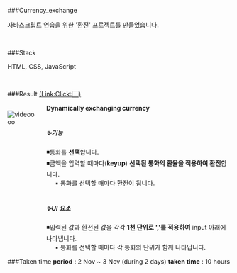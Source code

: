 <!-- project name -->


###Currency_exchange

자바스크립트 연습을 위한 '환전' 프로젝트를 만들었습니다.

<br>
<!-- Stack(기술) -->

###Stack

HTML, CSS, JavaScript

<br>

###Result <a href="https://yang-ah.github.io/Currency_exchange/">(<u>Link:Click</u>👆🏻)</a>

<div style="display:flex;">
<div style="text-align:left;">

![videoooo](https://user-images.githubusercontent.com/97151214/200120556-8952652e-7a41-49ff-ac37-b8961588d1d6.gif)

</div>

<div style="text-align:right; margin-left: 20px;">
    <div style="text-align: left;">
        <h4 style="margin: 0;">Dynamically exchanging currency</h4>
    <br>

<h5>✨기능</h5>
◾통화를 <b>선택</b>합니다.
<br>
◾금액을 입력할 때마다(<b>keyup</b>) <b>선택된 통화의 환율을 적용하여 환전</b>합니다.
<br>
 &nbsp; &nbsp; &nbsp;▪️ 통화를 선택할 때마다 환전이 됩니다. 
<br><br>

<h5>✨UI 요소</h5>
◾입력된 값과 환전된 값을 각각 <b>1천 단위로 ','를 적용하여</b> input 아래에 나타냅니다.
<br>
 &nbsp; &nbsp; &nbsp;▪️ 통화를 선택할 때마다 각 통화의 단위가 함께 나타납니다.
</div>
</div>
</div>

<!-- 기간 -->

###Taken time
<b>period</b> : 2 Nov ~ 3 Nov (during 2 days)
<b>taken time</b> : 10 hours

<!-- 아키텍쳐 -->
